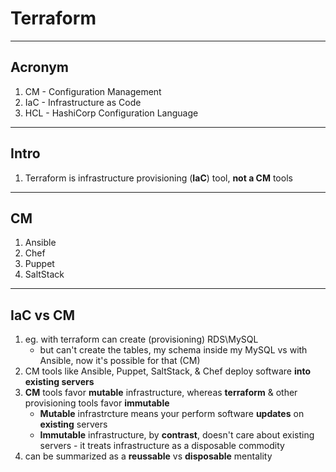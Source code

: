 # Terraform

---

## Acronym
1. CM - Configuration Management
2. IaC - Infrastructure as Code
3. HCL - HashiCorp Configuration Language

---

## Intro
1. Terraform is infrastructure provisioning (**IaC**) tool, **not a CM** tools

---

## CM
1. Ansible
2. Chef
3. Puppet
4. SaltStack

---

## IaC vs CM
1. eg. with terraform can create (provisioning) RDS\MySQL 
   * but can't create the tables, my schema inside my MySQL vs with Ansible, now it's possible for that (CM)
2. CM tools like Ansible, Puppet, SaltStack, & Chef deploy software **into** **existing servers**
3. **CM** tools favor **mutable** infrastructure, whereas **terraform** & other provisioning tools favor **immutable**
   * **Mutable** infrastrcture means your perform software **updates** on **existing** servers
   * **Immutable** infrastructure, by **contrast**, doesn't care about existing servers - it treats infrastructure as a disposable commodity
4. can be summarized as a **reussable** vs **disposable** mentality
